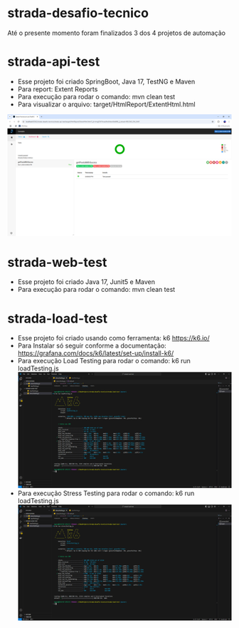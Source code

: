 # strada-desafio-tecnico
Até o presente momento foram finalizados 3 dos 4 projetos de automação




# strada-api-test

- Esse projeto foi criado SpringBoot, Java 17, TestNG e Maven
- Para report: Extent Reports
- Para execução para rodar o comando: mvn clean test
- Para visualizar o arquivo: target/HtmlReport/ExtentHtml.html

![alt text](https://github.com/asilvadesa/strada-desafio-tecnico/blob/master/strada-api-test/src/test/resources/images/extentReports.PNG)

# strada-web-test

- Esse projeto foi criado Java 17, Junit5 e Maven
- Para execução para rodar o comando: mvn clean test

# strada-load-test

- Esse projeto foi criado usando como ferramenta: k6 https://k6.io/
- Para Instalar só seguir conforme a documentação: https://grafana.com/docs/k6/latest/set-up/install-k6/
- Para execução Load Testing para rodar o comando: k6 run loadTesting.js
![alt text](https://github.com/asilvadesa/strada-desafio-tecnico/blob/master/strada-load-test/images/loadTesting.PNG)
- Para execução Stress Testing para rodar o comando: k6 run loadTesting.js
![alt text](https://github.com/asilvadesa/strada-desafio-tecnico/blob/master/strada-load-test/images/stressTesting.PNG)
